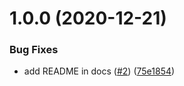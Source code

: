 # 1.0.0 (2020-12-21)


### Bug Fixes

* add README in docs ([#2](https://github.com/auxmoney/grafana-waterfall-panel/issues/2)) ([75e1854](https://github.com/auxmoney/grafana-waterfall-panel/commit/75e18540e27cc89fff8cdb249d8ab08bc3651993))
